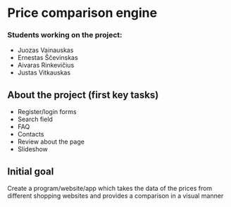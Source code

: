 # Price comparison engine
### Students working on the project: 
- Juozas Vainauskas
- Ernestas Ščevinskas
- Aivaras Rinkevičius
- Justas Vitkauskas
## About the project (first key tasks)
- Register/login forms
- Search field
- FAQ
- Contacts
- Review about the page
- Slideshow
## Initial goal <!-- this point here is temporarily -->
Create a program/website/app which takes the data of the prices from different shopping websites and provides a comparison in a visual manner
